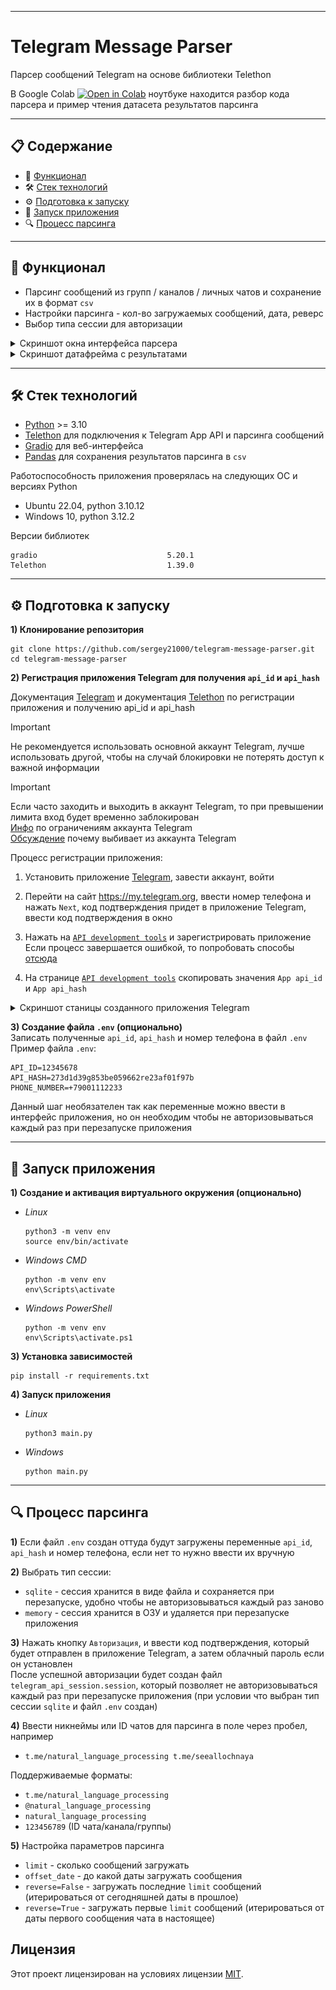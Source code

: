 

---
# Telegram Message Parser

Парсер сообщений Telegram на основе библиотеки Telethon

В Google Colab <a href="https://colab.research.google.com/drive/1sRmajP1fmTdN6WqxIWy1F7fBXSg4ZelD"><img src="https://img.shields.io/static/v1?message=Open%20in%20Colab&logo=googlecolab&labelColor=5c5c5c&color=0f80c1&label=%20" alt="Open in Colab"></a> ноутбуке находится разбор кода парсера и пример чтения датасета результатов парсинга


---
## 📋 Содержание

- 🚀 [Функционал](#-Функционал)
- 🛠 [Стек технологий](#-Стек-технологий)
- ⚙️ [Подготовка к запуску](#-Подготовка-к-запуску)
- 🐍 [Запуск приложения](#-Запуск-приложения)
- 🔍 [Процесс парсинга](#-Процесс-парсинга)

---
## 🚀 Функционал

- Парсинг сообщений из групп / каналов / личных чатов и сохранение их в формат `csv`
- Настройки парсинга - кол-во загружаемых сообщений, дата, реверс
- Выбор типа сессии для авторизации


<details>
<summary>Скриншот окна интерфейса парсера</summary>

![Рассылка](./screenshots/interface.png)
</details>

<details>
<summary>Скриншот датафрейма с результатами</summary>

![Рассылка](./screenshots/df_parse_result.png)
</details>



---
## 🛠 Стек технологий

- [Python](https://www.python.org/) >= 3.10
- [Telethon](https://github.com/LonamiWebs/Telethon) для подключения к Telegram App API и парсинга сообщений
- [Gradio](https://github.com/gradio-app/gradio) для веб-интерфейса
- [Pandas](https://github.com/pandas-dev/pandas) для сохранения результатов парсинга в `csv`

Работоспособность приложения проверялась на следующих ОС и версиях Python
- Ubuntu 22.04, python 3.10.12
- Windows 10, python 3.12.2

Версии библиотек
```
gradio                             5.20.1
Telethon                           1.39.0
```


---
## ⚙️ Подготовка к запуску


**1) Клонирование репозитория**  
```
git clone https://github.com/sergey21000/telegram-message-parser.git
cd telegram-message-parser
```


**2) Регистрация приложения Telegram для получения `api_id` и `api_hash`**

Документация [Telegram](https://core.telegram.org/api/obtaining_api_id#obtaining-api-id) и документация [Telethon](https://docs.telethon.dev/en/stable/basic/signing-in.html#signing-in) по регистрации приложения и получению api_id и api_hash  

> [!IMPORTANT]  
> Не рекомендуется использовать основной аккаунт Telegram, лучше использовать другой, чтобы на случай блокировки не потерять доступ к важной информации

> [!IMPORTANT]  
> Если часто заходить и выходить в аккаунт Telegram, то при превышении лимита вход будет временно заблокирован  
[Инфо](https://docs.telethon.dev/en/stable/quick-references/faq.html#my-account-was-deleted-limited-when-using-the-library) по ограничениям аккаунта Telegram  
[Обсуждение](https://github.com/LonamiWebs/Telethon/issues/4051) почему выбивает из аккаунта Telegram

Процесс регистрации приложения:

1. Установить приложение [Telegram](https://telegram.org/), завести аккаунт, войти

2. Перейти на сайт https://my.telegram.org, ввести номер телефона и нажать `Next`, код подтверждения придет в приложение Telegram, ввести код подтверждения в окно

3. Нажать на [`API development tools`](https://my.telegram.org/apps) и зарегистрировать приложение  
Если процесс завершается ошибкой, то попробовать способы [отсюда](https://stackoverflow.com/questions/38104560/telegram-api-create-new-application-error/74973071#74973071)  

4. На странице [`API development tools`](https://my.telegram.org/apps) скопировать значения `App api_id` и `App api_hash`


<details>
<summary>Скриншот станицы созданного приложения Telegram</summary>

![Рассылка](./screenshots/telegram_app.png)
</details>


**3) Создание файла `.env` (опционально)**  
Записать полученные `api_id`, `api_hash` и номер телефона в файл `.env`  
Пример файла `.env`:
```
API_ID=12345678
API_HASH=273d1d39g853be059662re23af01f97b
PHONE_NUMBER=+79001112233
```
Данный шаг необязателен так как переменные можно ввести в интерфейс приложения, но он необходим чтобы не авторизовываться каждый раз при перезапуске приложения


---
## 🐍 Запуск приложения

**1) Создание и активация виртуального окружения (опционально)**

- *Linux*
  ```
  python3 -m venv env
  source env/bin/activate
  ```

- *Windows CMD*
  ```
  python -m venv env
  env\Scripts\activate
  ```

- *Windows PowerShell*
  ```
  python -m venv env
  env\Scripts\activate.ps1
  ```

**3) Установка зависимостей**  

```
pip install -r requirements.txt
```

**4) Запуск приложения**  

- *Linux*
  ```
  python3 main.py
  ```

- *Windows*
  ```
  python main.py
  ```


---
## 🔍 Процесс парсинга

**1)** Если файл `.env` создан оттуда будут загружены переменные `api_id`, `api_hash` и номер телефона, если нет то нужно ввести их вручную  

**2)** Выбрать тип сессии:
- `sqlite` - сессия хранится в виде файла и сохраняется при перезапуске, удобно чтобы не авторизовываться каждый раз заново
- `memory` - сессия хранится в ОЗУ и удаляется при перезапуске приложения

**3)** Нажать кнопку `Авторизация`, и ввести код подтверждения, который будет отправлен в приложение Telegram, а затем облачный пароль если он установлен  
После успешной авторизации будет создан файл `telegram_api_session.session`, который позволяет не авторизовываться каждый раз при перезапуске приложения (при условии что выбран тип сессии `sqlite` и файл `.env` создан)

**4)** Ввести никнеймы или ID чатов для парсинга в поле через пробел, например 
- `t.me/natural_language_processing t.me/seeallochnaya`

Поддерживаемые форматы:
- `t.me/natural_language_processing`
- `@natural_language_processing`
- `natural_language_processing`
- `123456789` (ID чата/канала/группы)

**5)** Настройка параметров парсинга

- `limit` - сколько сообщений загружать
- `offset_date` - до какой даты загружать сообщения
- `reverse=False` - загружать последние `limit` сообщений (итерироваться от сегодняшней даты в прошлое)
- `reverse=True` - загружать первые `limit` сообщений (итерироваться от даты первого сообщения чата в настоящее)


## Лицензия

Этот проект лицензирован на условиях лицензии [MIT](./LICENSE).
